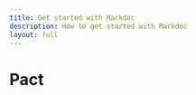 ```yaml
---
title: Get started with Markdoc
description: How to get started with Markdoc
layout: full
---
```


# Pact
